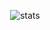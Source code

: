 <p align="center">
  <img src="https://github-readme-stats-git-masterrstaa-rickstaa.vercel.app/api?username=BlueSky-07&show_icons=true" alt="stats" />
</p>
<!--
**SsetGlow/SsetGlow** is a ✨ _special_ ✨ repository because its `README.md` (this file) appears on your GitHub profile.

Here are some ideas to get you started:

- 🔭 I’m currently working on ...
- 🌱 I’m currently learning ...
- 👯 I’m looking to collaborate on ...
- 🤔 I’m looking for help with ...
- 💬 Ask me about ...
- 📫 How to reach me: ...
- 😄 Pronouns: ...
- ⚡ Fun fact: ...
-->
